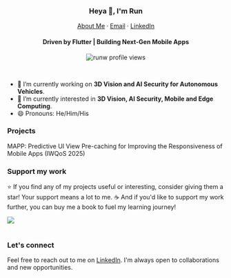 <p align="center">
  <h3 align="center">Heya 👋, I'm Run</h3>
</p>
<p align="center">
    <a href="https://runwang123.github.io/">About Me</a>
    ·
    <a href="mailto:wangr654@gmail.com">Email</a>
    ·
    <a href="https://linkedin.com/in/runw">LinkedIn</a>
</p>
<p align="center">
  <h4 align="center">Driven by Flutter | 
Building Next-Gen Mobile Apps</h4>
</p>

<p align="center"> 
  <img align="center" src="https://komarev.com/ghpvc/?username=runwang123&color=blue&style=flat-square" alt="runw profile views" />
</p>
<br/>

- 🔭 I’m currently working on **3D Vision and AI Security for Autonomous Vehicles**.
- 🌱 I’m currently interested in **3D Vision, AI Security, Mobile and Edge Computing**.
- 😄 Pronouns: He/Him/His

### Projects
MAPP: Predictive UI View Pre-caching for Improving the Responsiveness of Mobile Apps (IWQoS 2025)

### Support my work

⭐️ If you find any of my projects useful or interesting, consider giving them a star! Your support means a lot to me. ☕️ And if you'd like to support my work further, you can buy me a book to fuel my learning journey!

<div>
  <a href="https://www.buymeacoffee.com/runw"><img src="https://img.buymeacoffee.com/button-api/?text=Buy me a book&emoji=📖&slug=runw&button_colour=5F7FFF&font_colour=ffffff&font_family=Cookie&outline_colour=000000&coffee_colour=FFDD00" /></a>
 </div>
 <br/>


### Let's connect


Feel free to reach out to me on [LinkedIn](https://www.linkedin.com/in/runw). I'm always open to collaborations and new opportunities.

<!-- [!["LinkedIn"](https://img.shields.io/badge/LinkedIn-blue?style=flat&logo=linkedin&labelColor=blue)](https://www.linkedin.com/in/runw)  -->
<!--
**runw/runw** is a ✨ _special_ ✨ repository because its `README.md` (this file) appears on your GitHub profile.

Here are some ideas to get you started:
- 👯 I’m looking to collaborate on ...
-->
